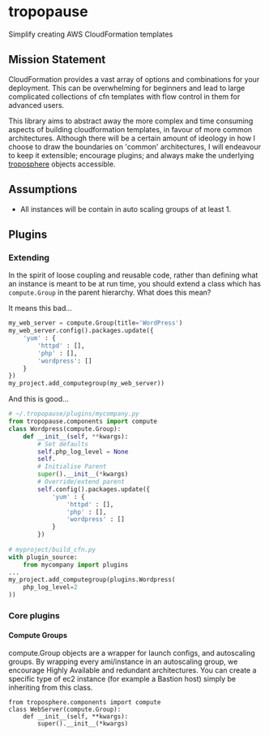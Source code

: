 # tropopause
Simplify creating AWS CloudFormation templates

## Mission Statement
CloudFormation provides a vast array of options and combinations for your deployment. This can be overwhelming for beginners
and lead to large complicated collections of cfn templates with flow control in them for advanced users.

This library aims to abstract away the more complex and time consuming aspects of building cloudformation templates, in favour
of more common architectures. Although there will be a certain amount of ideology in how I choose to draw the boundaries on
'common' architectures, I will endeavour to keep it extensible; encourage plugins; and always make the underlying [troposphere](https://github.com/cloudtools/troposphere)
objects accessible.

## Assumptions
 - All instances will be contain in auto scaling groups of at least 1.
 
## Plugins
### Extending
In the spirit of loose coupling and reusable code, rather than defining what an instance is meant to be at run time, you
should extend a class which has `compute.Group` in the parent hierarchy. What does this mean?


It means this bad...

```python
my_web_server = compute.Group(title='WordPress')
my_web_server.config().packages.update({
    'yum' : {
        'httpd' : [],
        'php' : [],
        'wordpress': []
    }
})
my_project.add_computegroup(my_web_server))
```


And this is good...

```python
# ~/.tropopause/plugins/mycompany.py
from tropopause.components import compute
class Wordpress(compute.Group):
    def __init__(self, **kwargs):
        # Set defaults
        self.php_log_level = None
        self.
        # Initialise Parent
        super().__init__(*kwargs)
        # Override/extend parent
        self.config().packages.update({
            'yum' : {
                'httpd' : [],
                'php' : [],
                'wordpress' : []
            }
        })
        
# myproject/build_cfn.py
with plugin_source:
    from mycompany import plugins
...
my_project.add_computegroup(plugins.Wordpress(
    php_log_level=2
))
```
            

### Core plugins
#### Compute Groups
compute.Group objects are a wrapper for launch configs, and autoscaling groups.
By wrapping every ami/instance in an autoscaling group, we encourage Highly Available and redundant architectures.
You can create a specific type of ec2 instance (for example a Bastion host) simply be inheriting from this class.

    from troposphere.components import compute
    class WebServer(compute.Group):
        def __init__(self, **kwargs):
            super().__init__(*kwargs)
            
